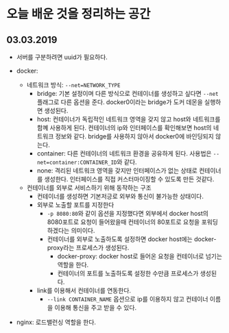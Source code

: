 # 오늘 배운 것을 정리하는 공간

## 03.03.2019

- 서버를 구분하려면 uuid가 필요하다.
- docker:

  - 네트워크 방식: `--net=NETWORK_TYPE`
    - bridge: 기본 설정이며 다른 방식으로 컨테이너를 생성하고 싶다면 `--net`플래그로 다른 옵션을 준다. docker0이라는 bridge가 도커 데몬을 실행하면 생성된다.
    - host: 컨테이너가 독립적인 네트워크 영역을 갖지 않고 host와 네트워크를 함꼐 사용하게 된다. 컨테이너의 ip와 인터페이스를 확인해보면 host의 네트워크 정보와 같다. bridge를 사용하지 않아서 docker0에 바인딩되지 않는다.
    - container: 다른 컨테이너의 네트워크 환경을 공유하게 된다. 사용법은 `--net=container:CONTAINER_ID`와 같다.
    - none: 격리된 네트워크 영역을 갖지만 인터페이스가 없는 상태로 컨테이너를 생성한다. 인터페이스를 직접 커스터마이징할 수 있도록 만든 것같다.
  - 컨테이너를 외부로 서비스하기 위해 동작하는 구조
    - 컨테이너를 생성하면 기본저긍로 외부와 통신이 불가능한 상태이다.
    - 외부로 노출할 포트를 지정한다
      - `-p 8080:80`와 같이 옵션을 지정했다면 외부에서 docker host의 8080포트로 요청이 들어왔을때 컨테이너의 80포트로 요청을 포워딩하겠다는 의미이다.
      - 컨테이너를 외부로 노출하도록 설정하면 docker host에는 docker-proxy라는 프로세스가 생성된다.
        - docker-proxy: docker host로 들어온 요청을 컨테이너로 넘기는 역할을 한다.
        - 컨테이너의 포트를 노출하도록 설정한 수만큼 프로세스가 생성된다.
    - link를 이용해서 컨테이너를 연동한다.
      - `--link CONTAINER_NAME` 옵션으로 ip를 이용하지 않고 컨테이너 이름을 이용해 통신을 주고 받을 수 있다.

- nginx: 로드밸런싱 역할을 한다.
